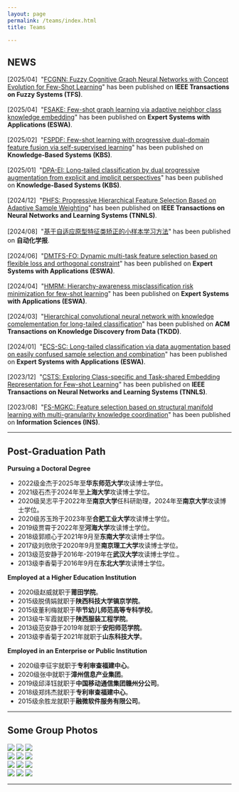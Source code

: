 ```yaml
---
layout: page
permalink: /teams/index.html
title: Teams

---
```


## NEWS
[2025/04]&nbsp;&nbsp;"<u>FCGNN: Fuzzy Cognitive Graph Neural Networks with Concept Evolution for Few-Shot Learning</u>" has been published on <b>IEEE Transactions on Fuzzy Systems (TFS)</b>. <br /><br />
[2025/04]&nbsp;&nbsp;"<u>FSAKE: Few-shot graph learning via adaptive neighbor class knowledge embedding</u>" has been published on <b>Expert Systems with Applications (ESWA)</b>. <br /><br />
[2025/02]&nbsp;&nbsp;"<u>FSPDF: Few-shot learning with progressive dual-domain feature fusion via self-supervised learning</u>" has been published on <b>Knowledge-Based Systems (KBS)</b>. <br /><br />
[2025/01]&nbsp;&nbsp;"<u>DPA-EI: Long-tailed classification by dual progressive augmentation from explicit and implicit perspectives</u>" has been published on <b>Knowledge-Based Systems (KBS)</b>. <br /><br />
[2024/12]&nbsp;&nbsp;"<u>PHFS: Progressive Hierarchical Feature Selection Based on Adaptive Sample Weighting</u>" has been published on <b>IEEE Transactions on Neural Networks and Learning Systems (TNNLS)</b>. <br /><br />
[2024/08]&nbsp;&nbsp;"<u>基于自适应原型特征类矫正的小样本学习方法</u>" has been published on <b>自动化学报</b>. <br /><br />
[2024/06]&nbsp;&nbsp;"<u>DMTFS-FO: Dynamic multi-task feature selection based on flexible loss and orthogonal constraint</u>" has been published on <b>Expert Systems with Applications (ESWA)</b>. <br /><br />
[2024/04]&nbsp;&nbsp;"<u>HMRM: Hierarchy-awareness misclassification risk minimization for few-shot learning</u>" has been published on <b>Expert Systems with Applications (ESWA)</b>. <br /><br />
[2024/03]&nbsp;&nbsp;"<u>Hierarchical convolutional neural network with knowledge complementation for long-tailed classification</u>" has been published on <b>ACM Transactions on Knowledge Discovery from Data (TKDD)</b>. <br /><br />[2024/01]&nbsp;&nbsp;"<u>ECS-SC: Long-tailed classification via data augmentation based on easily confused sample selection and combination</u>" has been published on <b>Expert Systems with Applications (ESWA)</b>. <br /><br />
[2023/12]&nbsp;&nbsp;"<u>CSTS: Exploring Class-specific and Task-shared Embedding Representation for Few-shot Learning</u>" has been published on <b>IEEE Transactions on Neural Networks and Learning Systems (TNNLS)</b>. <br /><br />
[2023/08]&nbsp;&nbsp;"<u>FS-MGKC: Feature selection based on structural manifold learning with multi-granularity knowledge coordination</u>" has been published on <b>Information Sciences (INS)</b>. <br />

---

## Post-Graduation Path

**Pursuing a Doctoral Degree**<br>
- 2022级金杰于2025年至**华东师范大学**攻读博士学位。
- 2021级石杰于2024年至**上海大学**攻读博士学位。
- 2020级吴志平于2022年至**南京大学**任科研助理，2024年至**南京大学**攻读博士学位。
- 2020级苏玉玲于2023年至**合肥工业大学**攻读博士学位。
- 2019级贾霄于2022年至**河海大学**攻读博士学位。
- 2018级郭顺心于2021年9月至**东南大学**攻读博士学位。
- 2017级刘欣欣于2020年9月至**南京理工大学**攻读博士学位。
- 2013级范安静于2016年-2019年在**武汉大学**攻读博士学位.。
- 2013级李香菊于2016年9月在**东北大学**攻读博士学位。<br>

**Employed at a Higher Education Institution**<br>

- 2020级赵威就职于**莆田学院**。
- 2015级脱倩娟就职于**陕西科技大学镐京学院**。
- 2015级董利梅就职于**毕节幼儿师范高等专科学校**。
- 2013级牛军霞就职于**陕西服装工程学院**。
- 2013级范安静于2019年就职于**安阳师范学院**。
- 2013级李香菊于2021年就职于**山东科技大学**。<br>

**Employed in an Enterprise or Public Institution**<br>

- 2020级李征宇就职于**专利审查福建中心**。
- 2020级张中就职于**漳州信息产业集团**。
- 2019级邱泽钰就职于**中国移动通信集团赣州分公司**。
- 2018级郑炜杰就职于**专利审查福建中心**。
- 2015级余胜龙就职于**融微软件服务有限公司**。<br>

---

## Some Group Photos

<div class="third">
<img src="/images/huiyi1.jpg">
<img src="/images/huiyi3.jpg">
<img src="/images/huiyi2.jpg">
</div>
<div class="third">
<img src="/images/bianji1.jpg">
<img src="/images/bianji2.jpg">
<img src="/images/bianji3.jpg">
</div>
<div class="third">
<img src="/images/lianyungang1.jpg">
<img src="/images/lianyungang2.jpg">
<img src="/images/lianyungang3.jpg">
</div>
<div class="third">
<img src="/images/team24-1.jpeg">
<img src="/images/team24-2.jpeg">
<img src="/images/team24-3.jpeg">
</div>



---

